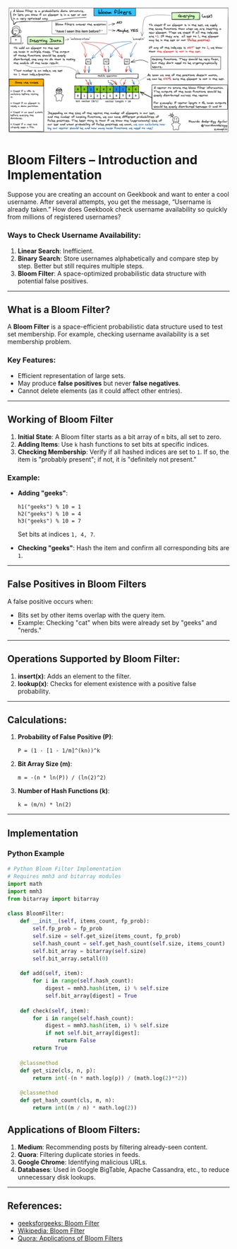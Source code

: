 ![Bloom Filter Example](resources/bloom-filters-poster.png)
# Bloom Filters – Introduction and Implementation
Suppose you are creating an account on Geekbook and want to enter a cool username. After several attempts, you get the message, “Username is already taken.” How does Geekbook check username availability so quickly from millions of registered usernames?  

### Ways to Check Username Availability:
1. **Linear Search**: Inefficient.
2. **Binary Search**: Store usernames alphabetically and compare step by step. Better but still requires multiple steps.
3. **Bloom Filter**: A space-optimized probabilistic data structure with potential false positives.

---

## What is a Bloom Filter?

A **Bloom Filter** is a space-efficient probabilistic data structure used to test set membership. For example, checking username availability is a set membership problem.  

### Key Features:
- Efficient representation of large sets.
- May produce **false positives** but never **false negatives**.
- Cannot delete elements (as it could affect other entries).

---

## Working of Bloom Filter

1. **Initial State**: A Bloom filter starts as a bit array of `m` bits, all set to zero.
2. **Adding Items**: Use `k` hash functions to set bits at specific indices.
3. **Checking Membership**: Verify if all hashed indices are set to `1`. If so, the item is "probably present"; if not, it is "definitely not present."

### Example:
- **Adding "geeks"**:
  ```
  h1("geeks") % 10 = 1
  h2("geeks") % 10 = 4
  h3("geeks") % 10 = 7
  ```
  Set bits at indices `1, 4, 7`.

- **Checking "geeks"**:
  Hash the item and confirm all corresponding bits are `1`.

---

## False Positives in Bloom Filters

A false positive occurs when:
- Bits set by other items overlap with the query item.
- Example: Checking "cat" when bits were already set by "geeks" and "nerds."

---

## Operations Supported by Bloom Filter:
1. **insert(x)**: Adds an element to the filter.
2. **lookup(x)**: Checks for element existence with a positive false probability.

---

## Calculations:
1. **Probability of False Positive (P)**:
   ```
   P = (1 - [1 - 1/m]^(kn))^k
   ```
2. **Bit Array Size (m)**:
   ```
   m = -(n * ln(P)) / (ln(2)^2)
   ```
3. **Number of Hash Functions (k)**:
   ```
   k = (m/n) * ln(2)
   ```

---

## Implementation

### Python Example
```python
# Python Bloom Filter Implementation
# Requires mmh3 and bitarray modules
import math
import mmh3
from bitarray import bitarray

class BloomFilter:
    def __init__(self, items_count, fp_prob):
        self.fp_prob = fp_prob
        self.size = self.get_size(items_count, fp_prob)
        self.hash_count = self.get_hash_count(self.size, items_count)
        self.bit_array = bitarray(self.size)
        self.bit_array.setall(0)

    def add(self, item):
        for i in range(self.hash_count):
            digest = mmh3.hash(item, i) % self.size
            self.bit_array[digest] = True

    def check(self, item):
        for i in range(self.hash_count):
            digest = mmh3.hash(item, i) % self.size
            if not self.bit_array[digest]:
                return False
        return True

    @classmethod
    def get_size(cls, n, p):
        return int(-(n * math.log(p)) / (math.log(2)**2))

    @classmethod
    def get_hash_count(cls, m, n):
        return int((m / n) * math.log(2))
```

## Applications of Bloom Filters:
1. **Medium**: Recommending posts by filtering already-seen content.
2. **Quora**: Filtering duplicate stories in feeds.
3. **Google Chrome**: Identifying malicious URLs.
4. **Databases**: Used in Google BigTable, Apache Cassandra, etc., to reduce unnecessary disk lookups.

---

## References:
- [geeksforgeeks: Bloom Filter](https://www.geeksforgeeks.org/bloom-filters-introduction-and-python-implementation)
- [Wikipedia: Bloom Filter](https://en.wikipedia.org/wiki/Bloom_filter)
- [Quora: Applications of Bloom Filters](https://www.quora.com/What-are-the-best-applications-of-Bloom-filters)
